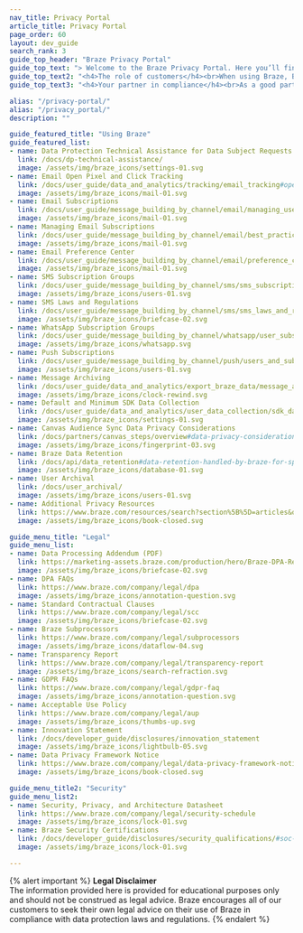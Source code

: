```yaml
---
nav_title: Privacy Portal
article_title: Privacy Portal
page_order: 60
layout: dev_guide
search_rank: 3
guide_top_header: "Braze Privacy Portal"
guide_top_text: "> Welcome to the Braze Privacy Portal. Here you’ll find all sorts of useful information about how Braze can help you be good custodians of your customers’ data and, importantly, enable you to take measures to comply with data protection rules relevant to your business. We have brought together information and links to documentation that may assist you in your use of the Braze Services in compliance with applicable data protection laws and regulations."
guide_top_text2: "<h4>The role of customers</h4><br>When using Braze, Braze’s customers are the data controllers who determine what data is collected and shared with the Braze Services. With respect to the Braze Services, Braze is a data processor that processes personal data on the instructions of our customers. Our customers are responsible for using the Braze Services in accordance with the data protection laws and regulations that apply to them."
guide_top_text3: "<h4>Your partner in compliance</h4><br>As a good partner, we stay informed of the latest developments and practices in data protection. For instance, we offer a Data Processing Addendum that addresses the language for ​​the EU and UK General Data Protection Regulation (“GDPR”), the California Consumer Privacy Act, as amended by the California Privacy Rights Act (“CCPA”), and other U.S. state privacy laws. <br><br> The Braze Services include features that enable our customers to manage end user consent, process “do not sell or share” requests, and action consumer rights such as deletion requests."

alias: "/privacy-portal/"
alias: "/privacy_portal/"
description: ""

guide_featured_title: "Using Braze"
guide_featured_list:
- name: Data Protection Technical Assistance for Data Subject Requests
  link: /docs/dp-technical-assistance/
  image: /assets/img/braze_icons/settings-01.svg
- name: Email Open Pixel and Click Tracking
  link: /docs/user_guide/data_and_analytics/tracking/email_tracking#open-pixel-and-click-tracking-overview
  image: /assets/img/braze_icons/mail-01.svg
- name: Email Subscriptions
  link: /docs/user_guide/message_building_by_channel/email/managing_user_subscriptions/#subscription-states
  image: /assets/img/braze_icons/mail-01.svg
- name: Managing Email Subscriptions
  link: /docs/user_guide/message_building_by_channel/email/best_practices/managing_email_subscriptions#unsubscribed-email-addresses
  image: /assets/img/braze_icons/mail-01.svg
- name: Email Preference Center
  link: /docs/user_guide/message_building_by_channel/email/preference_center
  image: /assets/img/braze_icons/mail-01.svg
- name: SMS Subscription Groups
  link: /docs/user_guide/message_building_by_channel/sms/sms_subscription_group/
  image: /assets/img/braze_icons/users-01.svg
- name: SMS Laws and Regulations
  link: /docs/user_guide/message_building_by_channel/sms/sms_laws_and_regulations/
  image: /assets/img/braze_icons/briefcase-02.svg
- name: WhatsApp Subscription Groups
  link: /docs/user_guide/message_building_by_channel/whatsapp/user_subscription
  image: /assets/img/braze_icons/whatsapp.svg
- name: Push Subscriptions
  link: /docs/user_guide/message_building_by_channel/push/users_and_subscriptions/#push-sub-states
  image: /assets/img/braze_icons/users-01.svg
- name: Message Archiving
  link: /docs/user_guide/data_and_analytics/export_braze_data/message_archiving#overview
  image: /assets/img/braze_icons/clock-rewind.svg
- name: Default and Minimum SDK Data Collection
  link: /docs/user_guide/data_and_analytics/user_data_collection/sdk_data_collection/
  image: /assets/img/braze_icons/settings-01.svg
- name: Canvas Audience Sync Data Privacy Considerations
  link: /docs/partners/canvas_steps/overview#data-privacy-considerations
  image: /assets/img/braze_icons/fingerprint-03.svg
- name: Braze Data Retention
  link: /docs/api/data_retention#data-retention-handled-by-braze-for-specific-features-of-the-braze-services
  image: /assets/img/braze_icons/database-01.svg
- name: User Archival
  link: /docs/user_archival/
  image: /assets/img/braze_icons/users-01.svg
- name: Additional Privacy Resources
  link: https://www.braze.com/resources/search?section%5B%5D=articles&q=privacy
  image: /assets/img/braze_icons/book-closed.svg

guide_menu_title: "Legal"
guide_menu_list:
- name: Data Processing Addendum (PDF)
  link: https://marketing-assets.braze.com/production/hero/Braze-DPA-Rev-June-2023-Final-copy.pdf?v=1685959392
  image: /assets/img/braze_icons/briefcase-02.svg
- name: DPA FAQs
  link: https://www.braze.com/company/legal/dpa
  image: /assets/img/braze_icons/annotation-question.svg
- name: Standard Contractual Clauses
  link: https://www.braze.com/company/legal/scc
  image: /assets/img/braze_icons/briefcase-02.svg
- name: Braze Subprocessors
  link: https://www.braze.com/company/legal/subprocessors
  image: /assets/img/braze_icons/dataflow-04.svg
- name: Transparency Report
  link: https://www.braze.com/company/legal/transparency-report
  image: /assets/img/braze_icons/search-refraction.svg
- name: GDPR FAQs
  link: https://www.braze.com/company/legal/gdpr-faq
  image: /assets/img/braze_icons/annotation-question.svg
- name: Acceptable Use Policy
  link: https://www.braze.com/company/legal/aup
  image: /assets/img/braze_icons/thumbs-up.svg
- name: Innovation Statement
  link: /docs/developer_guide/disclosures/innovation_statement
  image: /assets/img/braze_icons/lightbulb-05.svg
- name: Data Privacy Framework Notice
  link: https://www.braze.com/company/legal/data-privacy-framework-notice
  image: /assets/img/braze_icons/book-closed.svg

guide_menu_title2: "Security"
guide_menu_list2:
- name: Security, Privacy, and Architecture Datasheet
  link: https://www.braze.com/company/legal/security-schedule
  image: /assets/img/braze_icons/lock-01.svg
- name: Braze Security Certifications
  link: /docs/developer_guide/disclosures/security_qualifications/#soc-2-examination
  image: /assets/img/braze_icons/lock-01.svg

---
```


{% alert important %}
**Legal Disclaimer**<br>
The information provided here is provided for educational purposes only and should not be construed as legal advice. Braze encourages all of our customers to seek their own legal advice on their use of Braze in compliance with data protection laws and regulations.
{% endalert %}
